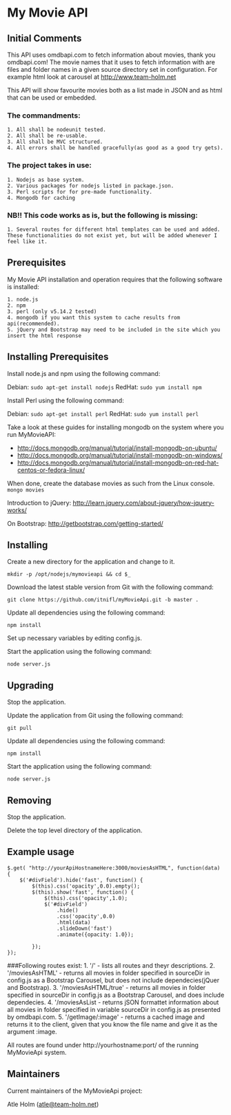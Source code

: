 My Movie API
============

Initial Comments
----------------
This API uses omdbapi.com to fetch information about movies, thank you omdbapi.com! The movie names that it uses to fetch information with are files and folder names in a given source directory set in configuration. For example html look at carousel at http://www.team-holm.net

 This API will show favourite movies both as a list made in JSON and as html that can be used or embedded.
###  The commandments:
	1. All shall be nodeunit tested.
	2. All shall be re-usable.
	3. All shall be MVC structured.
	4. All errors shall be handled gracefully(as good as a good try gets).
	
### The project takes in use:
	1. Nodejs as base system.
	2. Various packages for nodejs listed in package.json.
	3. Perl scripts for for pre-made functionality.
	4. Mongodb for caching

### NB!! This code works as is, but the following is missing:
	1. Several routes for different html templates can be used and added. These functionalities do not exist yet, but will be added whenever I feel like it.


Prerequisites
-------------
My Movie API installation and operation requires that the following software is installed:

	1. node.js
	2. npm
	3. perl (only v5.14.2 tested)
	4. mongodb if you want this system to cache results from api(recommended).
	5. jQuery and Bootstrap may need to be included in the site which you insert the html response

Installing Prerequisites
------------------------
Install node.js and npm using the following command:

Debian: `sudo apt-get install nodejs` RedHat: `sudo yum install npm`

Install Perl using the following command:

Debian: `sudo apt-get install perl` RedHat: `sudo yum install perl`

Take a look at these guides for installing mongodb on the system where you run MyMovieAPI:
- http://docs.mongodb.org/manual/tutorial/install-mongodb-on-ubuntu/
- http://docs.mongodb.org/manual/tutorial/install-mongodb-on-windows/
- http://docs.mongodb.org/manual/tutorial/install-mongodb-on-red-hat-centos-or-fedora-linux/

When done, create the database movies as such from the Linux console.
`mongo movies`

Introduction to jQuery:
http://learn.jquery.com/about-jquery/how-jquery-works/

On Bootstrap:
http://getbootstrap.com/getting-started/

Installing
----------
Create a new directory for the application and change to it.

`mkdir -p /opt/nodejs/mymovieapi && cd $_`

Download the latest stable version from Git with the following command:

`git clone https://github.com/itnifl/myMovieApi.git -b master .`

Update all dependencies using the following command:

`npm install`

Set up necessary variables by editing config.js.

Start the application using the following command:

`node server.js`


Upgrading
---------
Stop the application.

Update the application from Git using the following command:

`git pull`

Update all dependencies using the following command:

`npm install`

Start the application using the following command:

`node server.js`

Removing
--------
Stop the application.

Delete the top level directory of the application.

Example usage
-------------

```
$.get( "http://yourApiHostnameHere:3000/moviesAsHTML", function(data) {
	$('#divField').hide('fast', function() {
		$(this).css('opacity',0.0).empty();
		$(this).show('fast', function() {
			$(this).css('opacity',1.0);
			$('#divField')
		        .hide()
		        .css('opacity',0.0)
		        .html(data)
		        .slideDown('fast')
		        .animate({opacity: 1.0});
	
		});							
});
```
###Following routes exist:
	1. '/' - lists all routes and theyr descriptions.
	2. '/moviesAsHTML' - returns all movies in folder specified in sourceDir in config.js as a Bootstrap Carousel, but does not include dependecies(jQuer and Bootstrap).
	3. '/moviesAsHTML/true' - returns all movies in folder specified in sourceDir in config.js as a Bootstrap Carousel, and does include dependecies.
	4. '/moviesAsList - returns jSON formattet information about all movies in folder specified in variable sourceDir in config.js as presented by omdbapi.com.
	5. '/getImage/:image'  - returns a cached image and returns it to the client, given that you know the file name and give it as the argument :image.

All routes are found under http://yourhostname:port/ of the running MyMovieApi system.

Maintainers
-----------
Current maintainers of the MyMovieApi project:

Atle Holm (atle@team-holm.net)